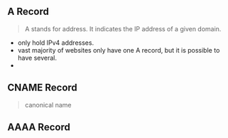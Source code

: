 ## A Record

> A stands for address. It indicates the IP address of a given domain.

- only hold IPv4 addresses.
- vast majority of websites only have one A record, but it is possible to have several.
- 

## CNAME Record

> canonical name



## AAAA Record

> 